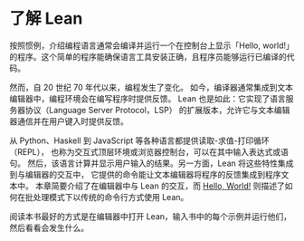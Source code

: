<!--
According to tradition, a programming language should be introduced by
compiling and running a program that displays `"Hello, world!"` on the
console. This simple program ensures that the language tooling is
installed correctly and that the programmer is able to run the
compiled code.
-->

# 了解 Lean

按照惯例，介绍编程语言通常会编译并运行一个在控制台上显示「Hello, world!」
的程序。这个简单的程序能确保语言工具安装正确，且程序员能够运行已编译的代码。

<!--
Since the 1970s, however, programming has changed. Today, compilers
are typically integrated into text editors, and the programming
environment offers feedback as the program is written. Lean is no
exception: it implements an extended version of the Language Server
Protocol that allows it to communicate with a text editor and provide
feedback as the user types.
-->

然而，自 20 世纪 70 年代以来，编程发生了变化。
如今，编译器通常集成到文本编辑器中，编程环境会在编写程序时提供反馈。
Lean 也是如此：它实现了语言服务器协议（Language Server Protocol，LSP）
的扩展版本，允许它与文本编辑器通信并在用户键入时提供反馈。

<!--
Languages as varied as Python, Haskell, and JavaScript offer a read-eval-print-loop (REPL), also known as an interactive toplevel or a browser console, in which expressions or statements can be entered.
The language then computes and displays the result of the user's input.
Lean, on the other hand, integrates these features into the interaction with the editor, providing commands that cause the text editor to display feedback integrated into the program text itself.
This chapter provides a short introduction to interacting with Lean in an editor, while [Hello, World!]() describes how to use Lean traditionally from the command line in batch mode.
-->

从 Python、Haskell 到 JavaScript 等各种语言都提供读取-求值-打印循环（REPL），
也称为交互式顶层环境或浏览器控制台，可以在其中输入表达式或语句。
然后，该语言计算并显示用户输入的结果。另一方面，Lean 将这些特性集成到与编辑器的交互中，
它提供的命令能让文本编辑器将程序的反馈集成到程序文本中。
本章简要介绍了在编辑器中与 Lean 的交互，而 [Hello, World!](./hello-world)
则描述了如何在批处理模式下以传统的命令行方式使用 Lean。

<!--
It is best if you read this book with Lean open in your editor,
following along and typing in each example. Please play with the
examples, and see what happens!
-->

阅读本书最好的方式是在编辑器中打开 Lean，输入书中的每个示例并运行他们，然后看看会发生什么。

